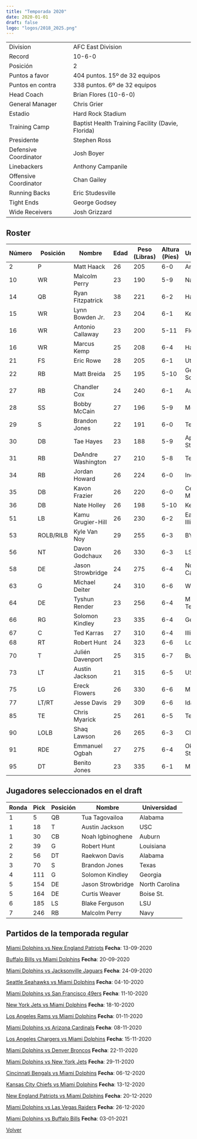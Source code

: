 ```yaml
---
title: "Temporada 2020"
date: 2020-01-01
draft: false
logo: "logos/2018_2025.png"
---
```


|                      |                      |
|-------------------------|---------------------------|
| Division               | AFC East Division            |
| Record                 | 10-6-0              |
| Posición               | 2            |
| Puntos a favor         | 404 puntos. 15º de 32 equipos           |
| Puntos en contra       | 338 puntos. 6º de 32 equipos       |
| Head Coach             | Brian Flores (10-6-0)               |
| General Manager        | Chris Grier      |
| Estadio                | Hard Rock Stadium             |
| Training Camp          | Baptist Health Training Facility (Davie, Florida)        |
| Presidente | Stephen Ross |
| Defensive Coordinator | Josh Boyer |
| Linebackers | Anthony Campanile |
| Offensive Coordinator | Chan Gailey |
| Running Backs | Eric Studesville |
| Tight Ends | George Godsey |
| Wide Receivers | Josh Grizzard |


## Roster

| Número | Posición | Nombre           | Edad | Peso (Libras) | Altura (Píes) | Universidad          |
|--------|----------|------------------|------|---------------|---------------|----------------------|
| 2 | P | Matt Haack | 26 | 205 | 6-0 | Arizona St. |
| 10 | WR | Malcolm Perry | 23 | 190 | 5-9 | Navy |
| 14 | QB | Ryan Fitzpatrick | 38 | 221 | 6-2 | Harvard |
| 15 | WR | Lynn Bowden Jr. | 23 | 204 | 6-1 | Kentucky |
| 16 | WR | Antonio Callaway | 23 | 200 | 5-11 | Florida |
| 16 | WR | Marcus Kemp | 25 | 208 | 6-4 | Hawaii |
| 21 | FS | Eric Rowe | 28 | 205 | 6-1 | Utah |
| 22 | RB | Matt Breida | 25 | 195 | 5-10 | Georgia Southern |
| 27 | RB | Chandler Cox | 24 | 240 | 6-1 | Auburn |
| 28 | SS | Bobby McCain | 27 | 196 | 5-9 | Memphis |
| 29 | S | Brandon Jones | 22 | 191 | 6-0 | Texas |
| 30 | DB | Tae Hayes | 23 | 188 | 5-9 | Appalachian St. |
| 31 | RB | DeAndre Washington | 27 | 210 | 5-8 | Texas Tech |
| 34 | RB | Jordan Howard | 26 | 224 | 6-0 | Indiana |
| 35 | DB | Kavon Frazier | 26 | 220 | 6-0 | Central Michigan |
| 36 | DB | Nate Holley | 26 | 198 | 5-10 | Kent St. |
| 51 | LB | Kamu Grugier-Hill | 26 | 230 | 6-2 | Eastern Illinois |
| 53 | ROLB/RILB | Kyle Van Noy | 29 | 255 | 6-3 | BYU |
| 56 | NT | Davon Godchaux | 26 | 330 | 6-3 | LSU |
| 58 | DE | Jason Strowbridge | 24 | 275 | 6-4 | North Carolina |
| 63 | G | Michael Deiter | 24 | 310 | 6-6 | Wisconsin |
| 64 | DE | Tyshun Render | 23 | 256 | 6-4 | Middle Tenn. St. |
| 66 | RG | Solomon Kindley | 23 | 335 | 6-4 | Georgia |
| 67 | C | Ted Karras | 27 | 310 | 6-4 | Illinois |
| 68 | RT | Robert Hunt | 24 | 323 | 6-6 | Louisiana |
| 70 | T | Julién Davenport | 25 | 315 | 6-7 | Bucknell |
| 73 | LT | Austin Jackson | 21 | 315 | 6-5 | USC |
| 75 | LG | Ereck Flowers | 26 | 330 | 6-6 | Miami (FL) |
| 77 | LT/RT | Jesse Davis | 29 | 309 | 6-6 | Idaho |
| 85 | TE | Chris Myarick | 25 | 261 | 6-5 | Temple |
| 90 | LOLB | Shaq Lawson | 26 | 265 | 6-3 | Clemson |
| 91 | RDE | Emmanuel Ogbah | 27 | 275 | 6-4 | Oklahoma St. |
| 95 | DT | Benito Jones | 23 | 335 | 6-1 | Mississippi |


## Jugadores seleccionados en el draft

| Ronda | Pick | Posición | Nombre           | Universidad          |
|-------|------|----------|------------------|----------------------|
| 1 | 5 | QB | Tua Tagovailoa | Alabama |
| 1 | 18 | T | Austin Jackson | USC |
| 1 | 30 | CB | Noah Igbinoghene | Auburn |
| 2 | 39 | G | Robert Hunt | Louisiana |
| 2 | 56 | DT | Raekwon Davis | Alabama |
| 3 | 70 | S | Brandon Jones | Texas |
| 4 | 111 | G | Solomon Kindley | Georgia |
| 5 | 154 | DE | Jason Strowbridge | North Carolina |
| 5 | 164 | DE | Curtis Weaver | Boise St. |
| 6 | 185 | LS | Blake Ferguson | LSU |
| 7 | 246 | RB | Malcolm Perry | Navy |


## Partidos de la temporada regular

[Miami Dolphins vs New England Patriots](/historia/partidos/mia-ne-20200913) **Fecha**: 13-09-2020

[Buffalo Bills vs Miami Dolphins](/historia/partidos/buf-mia-20200920) **Fecha**: 20-09-2020

[Miami Dolphins vs Jacksonville Jaguars](/historia/partidos/mia-jax-20200924) **Fecha**: 24-09-2020

[Seattle Seahawks vs Miami Dolphins](/historia/partidos/sea-mia-20201004) **Fecha**: 04-10-2020

[Miami Dolphins vs San Francisco 49ers](/historia/partidos/mia-sf-20201011) **Fecha**: 11-10-2020

[New York Jets vs Miami Dolphins](/historia/partidos/nyj-mia-20201018) **Fecha**: 18-10-2020

[Los Angeles Rams vs Miami Dolphins](/historia/partidos/lar-mia-20201101) **Fecha**: 01-11-2020

[Miami Dolphins vs Arizona Cardinals](/historia/partidos/mia-ari-20201108) **Fecha**: 08-11-2020

[Los Angeles Chargers vs Miami Dolphins](/historia/partidos/lac-mia-20201115) **Fecha**: 15-11-2020

[Miami Dolphins vs Denver Broncos](/historia/partidos/mia-den-20201122) **Fecha**: 22-11-2020

[Miami Dolphins vs New York Jets](/historia/partidos/mia-nyj-20201129) **Fecha**: 29-11-2020

[Cincinnati Bengals vs Miami Dolphins](/historia/partidos/cin-mia-20201206) **Fecha**: 06-12-2020

[Kansas City Chiefs vs Miami Dolphins](/historia/partidos/kc-mia-20201213) **Fecha**: 13-12-2020

[New England Patriots vs Miami Dolphins](/historia/partidos/ne-mia-20201220) **Fecha**: 20-12-2020

[Miami Dolphins vs Las Vegas Raiders](/historia/partidos/mia-lv-20201226) **Fecha**: 26-12-2020

[Miami Dolphins vs Buffalo Bills](/historia/partidos/mia-buf-20210103) **Fecha**: 03-01-2021





[Volver](/historia)